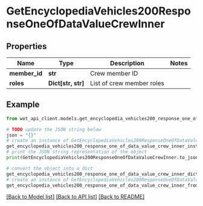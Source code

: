# GetEncyclopediaVehicles200ResponseOneOfDataValueCrewInner


## Properties

Name | Type | Description | Notes
------------ | ------------- | ------------- | -------------
**member_id** | **str** | Crew member ID | 
**roles** | **Dict[str, str]** | List of crew member roles | 

## Example

```python
from wot_api_client.models.get_encyclopedia_vehicles200_response_one_of_data_value_crew_inner import GetEncyclopediaVehicles200ResponseOneOfDataValueCrewInner

# TODO update the JSON string below
json = "{}"
# create an instance of GetEncyclopediaVehicles200ResponseOneOfDataValueCrewInner from a JSON string
get_encyclopedia_vehicles200_response_one_of_data_value_crew_inner_instance = GetEncyclopediaVehicles200ResponseOneOfDataValueCrewInner.from_json(json)
# print the JSON string representation of the object
print(GetEncyclopediaVehicles200ResponseOneOfDataValueCrewInner.to_json())

# convert the object into a dict
get_encyclopedia_vehicles200_response_one_of_data_value_crew_inner_dict = get_encyclopedia_vehicles200_response_one_of_data_value_crew_inner_instance.to_dict()
# create an instance of GetEncyclopediaVehicles200ResponseOneOfDataValueCrewInner from a dict
get_encyclopedia_vehicles200_response_one_of_data_value_crew_inner_from_dict = GetEncyclopediaVehicles200ResponseOneOfDataValueCrewInner.from_dict(get_encyclopedia_vehicles200_response_one_of_data_value_crew_inner_dict)
```
[[Back to Model list]](../README.md#documentation-for-models) [[Back to API list]](../README.md#documentation-for-api-endpoints) [[Back to README]](../README.md)


